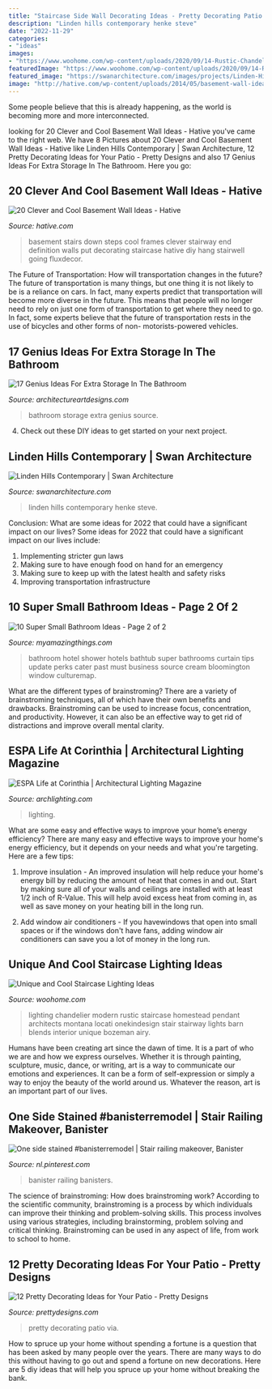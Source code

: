 ```yaml
---
title: "Staircase Side Wall Decorating Ideas - Pretty Decorating Patio Via"
description: "Linden hills contemporary henke steve"
date: "2022-11-29"
categories:
- "ideas"
images:
- "https://www.woohome.com/wp-content/uploads/2020/09/14-Rustic-Chandelier-With-an-Airy-Openwork-Design.jpg"
featuredImage: "https://www.woohome.com/wp-content/uploads/2020/09/14-Rustic-Chandelier-With-an-Airy-Openwork-Design.jpg"
featured_image: "https://swanarchitecture.com/images/projects/Linden-Hills-Contemporary/Linden-Hills-Contemporary-04.jpg"
image: "http://hative.com/wp-content/uploads/2014/05/basement-wall-ideas/6-photo-wall-basement.jpg"
---
```



Some people believe that this is already happening, as the world is becoming more and more interconnected. 

	

		
looking for 20 Clever and Cool Basement Wall Ideas - Hative you've came to the right web. We have 8 Pictures about 20 Clever and Cool Basement Wall Ideas - Hative like Linden Hills Contemporary | Swan Architecture, 12 Pretty Decorating Ideas for Your Patio - Pretty Designs and also 17 Genius Ideas For Extra Storage In The Bathroom. Here you go:
		
    
## 20 Clever And Cool Basement Wall Ideas - Hative

<img loading=lazy src="http://hative.com/wp-content/uploads/2014/05/basement-wall-ideas/6-photo-wall-basement.jpg" onerror="this.onerror=null;this.src='https://tse1.mm.bing.net/th?id=OIP.ROvQT7L-4lhNAQJN3L0IpQHaLh&amp;pid=15.1';" alt="20 Clever and Cool Basement Wall Ideas - Hative">

_Source: hative.com_

>basement stairs down steps cool frames clever stairway end definition walls put decorating staircase hative diy hang stairwell going fluxdecor. 

	

The Future of Transportation: How will transportation changes in the future?
The future of transportation is many things, but one thing it is not likely to be is a reliance on cars. In fact, many experts predict that transportation will become more diverse in the future. This means that people will no longer need to rely on just one form of transportation to get where they need to go. In fact, some experts believe that the future of transportation rests in the use of bicycles and other forms of non- motorists-powered vehicles.

    
## 17 Genius Ideas For Extra Storage In The Bathroom

<img loading=lazy src="http://www.architectureartdesigns.com/wp-content/uploads/2015/09/419.jpg" onerror="this.onerror=null;this.src='https://tse1.mm.bing.net/th?id=OIP.vqyatHacPgkjq2jM14o7FgHaLS&amp;pid=15.1';" alt="17 Genius Ideas For Extra Storage In The Bathroom">

_Source: architectureartdesigns.com_

>bathroom storage extra genius source. 

	

4. Check out these DIY ideas to get started on your next project.

    
## Linden Hills Contemporary | Swan Architecture

<img loading=lazy src="https://swanarchitecture.com/images/projects/Linden-Hills-Contemporary/Linden-Hills-Contemporary-04.jpg" onerror="this.onerror=null;this.src='https://tse2.mm.bing.net/th?id=OIP.lTQIkwLH6WxxD3rKm044rwHaLH&amp;pid=15.1';" alt="Linden Hills Contemporary | Swan Architecture">

_Source: swanarchitecture.com_

>linden hills contemporary henke steve. 

	

Conclusion: What are some ideas for 2022 that could have a significant impact on our lives?
Some ideas for 2022 that could have a significant impact on our lives include: 
1. Implementing stricter gun laws 
2. Making sure to have enough food on hand for an emergency 
3. Making sure to keep up with the latest health and safety risks 
4. Improving transportation infrastructure 

    
## 10 Super Small Bathroom Ideas - Page 2 Of 2

<img loading=lazy src="http://myamazingthings.com/wp-content/uploads/2016/11/bathroom6.jpg" onerror="this.onerror=null;this.src='https://tse1.mm.bing.net/th?id=OIP._S-7uvulSmeCDT7jvjaEzQHaGA&amp;pid=15.1';" alt="10 Super Small Bathroom Ideas - Page 2 of 2">

_Source: myamazingthings.com_

>bathroom hotel shower hotels bathtub super bathrooms curtain tips update perks cater past must business source cream bloomington window culturemap. 

	

What are the different types of brainstroming?
There are a variety of brainstroming techniques, all of which have their own benefits and drawbacks. Brainstroming can be used to increase focus, concentration, and productivity. However, it can also be an effective way to get rid of distractions and improve overall mental clarity.

    
## ESPA Life At Corinthia | Architectural Lighting Magazine

<img loading=lazy src="https://cdnassets.hw.net/7d/89/343e22a34de88edfeae07ba3c82b/1144080946-espalifeatcorinthia-1-tcm47-1494053.jpg" onerror="this.onerror=null;this.src='https://tse1.mm.bing.net/th?id=OIP.4fjEqMzc2-wTv8agpbEcwQHaLH&amp;pid=15.1';" alt="ESPA Life at Corinthia | Architectural Lighting Magazine">

_Source: archlighting.com_

>lighting. 

	

What are some easy and effective ways to improve your home’s energy efficiency?
There are many easy and effective ways to improve your home's energy efficiency, but it depends on your needs and what you're targeting. Here are a few tips:
1. Improve insulation - An improved insulation will help reduce your home's energy bill by reducing the amount of heat that comes in and out. Start by making sure all of your walls and ceilings are installed with at least 1/2 inch of R-Value. This will help avoid excess heat from coming in, as well as save money on your heating bill in the long run.

2. Add window air conditioners - If you havewindows that open into small spaces or if the windows don't have fans, adding window air conditioners can save you a lot of money in the long run.

    
## Unique And Cool Staircase Lighting Ideas

<img loading=lazy src="https://www.woohome.com/wp-content/uploads/2020/09/14-Rustic-Chandelier-With-an-Airy-Openwork-Design.jpg" onerror="this.onerror=null;this.src='https://tse4.mm.bing.net/th?id=OIP.TATU5_cm_71T5aDdFZXbHgHaLH&amp;pid=15.1';" alt="Unique and Cool Staircase Lighting Ideas">

_Source: woohome.com_

>lighting chandelier modern rustic staircase homestead pendant architects montana locati onekindesign stair stairway lights barn blends interior unique bozeman airy. 

	

Humans have been creating art since the dawn of time. It is a part of who we are and how we express ourselves. Whether it is through painting, sculpture, music, dance, or writing, art is a way to communicate our emotions and experiences. It can be a form of self-expression or simply a way to enjoy the beauty of the world around us. Whatever the reason, art is an important part of our lives.

    
## One Side Stained #banisterremodel | Stair Railing Makeover, Banister

<img loading=lazy src="https://i.pinimg.com/736x/14/65/70/14657014eb0e95f002b39bd938da7a14.jpg" onerror="this.onerror=null;this.src='https://tse3.mm.bing.net/th?id=OIP._bOkmSsMePHvhqe16Zv8SQHaJ3&amp;pid=15.1';" alt="One side stained #banisterremodel | Stair railing makeover, Banister">

_Source: nl.pinterest.com_

>banister railing banisters. 

	

The science of brainstroming: How does brainstroming work?
According to the scientific community, brainstroming is a process by which individuals can improve their thinking and problem-solving skills. This process involves using various strategies, including brainstorming, problem solving and critical thinking. Brainstroming can be used in any aspect of life, from work to school to home.

    
## 12 Pretty Decorating Ideas For Your Patio - Pretty Designs

<img loading=lazy src="http://www.prettydesigns.com/wp-content/uploads/2015/08/12-pretty-decorating-ideas-for-your-patio8.jpg" onerror="this.onerror=null;this.src='https://tse1.mm.bing.net/th?id=OIP.3oJTVvFyk_mE9qzFaoFxoQHaLJ&amp;pid=15.1';" alt="12 Pretty Decorating Ideas for Your Patio - Pretty Designs">

_Source: prettydesigns.com_

>pretty decorating patio via. 

	

How to spruce up your home without spending a fortune is a question that has been asked by many people over the years. There are many ways to do this without having to go out and spend a fortune on new decorations. Here are 5 diy ideas that will help you spruce up your home without breaking the bank.

